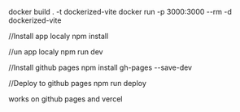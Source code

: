 docker build . -t dockerized-vite
docker run -p 3000:3000 --rm -d dockerized-vite

//Install app localy
npm install

//un app localy
npm run dev 

//Install github pages
npm install gh-pages --save-dev

//Deploy to github pages
npm run deploy

works on github pages and vercel
